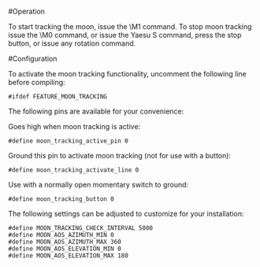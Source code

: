 #Operation

To start tracking the moon, issue the \M1 command.  To stop moon tracking issue the \M0 command, or issue the Yaesu S command, press the stop button, or issue any rotation command.

#Configuration 

To activate the moon tracking functionality, uncomment the following line before compiling:

    #ifdef FEATURE_MOON_TRACKING

The following pins are available for your convenience:

Goes high when moon tracking is active:

    #define moon_tracking_active_pin 0

Ground this pin to activate moon tracking (not for use with a button):

    #define moon_tracking_activate_line 0

Use with a normally open momentary switch to ground:

    #define moon_tracking_button 0

The following settings can be adjusted to customize for your installation:

    #define MOON_TRACKING_CHECK_INTERVAL 5000
    #define MOON_AOS_AZIMUTH_MIN 0
    #define MOON_AOS_AZIMUTH_MAX 360
    #define MOON_AOS_ELEVATION_MIN 0
    #define MOON_AOS_ELEVATION_MAX 180

